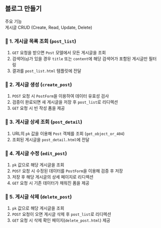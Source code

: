 블로그 만들기
---

주요 기능<br>
게시글 CRUD (Create, Read, Update, Delete)
### 🔹 1. 게시글 목록 조회 (`post_list`)
  1. `GET` 요청을 받으면 `Post` 모델에서 모든 게시글을 조회
  2. 검색어(`q`)가 있을 경우 `title` 또는 `content`에 해당 검색어가 포함된 게시글만 필터링
  3. 결과를 `post_list.html` 템플릿에 전달

### 🔹 2. 게시글 생성 (`create_post`)
  1. `POST` 요청 시 `PostForm`을 이용하여 데이터 유효성 검사
  2. 검증이 완료되면 새 게시글을 저장 후 `post_list`로 리디렉션
  3. `GET` 요청 시 빈 작성 폼을 제공

### 🔹 3. 게시글 상세 조회 (`post_detail`)
  1. URL의 `pk` 값을 이용해 `Post` 객체를 조회 (`get_object_or_404`)
  2. 조회된 게시글을 `post_detail.html`에 전달

### 🔹 4. 게시글 수정 (`edit_post`)
  1. `pk` 값으로 해당 게시글을 조회
  2. `POST` 요청 시 수정된 데이터를 `PostForm`을 이용해 검증 후 저장
  3. 저장 후 해당 게시글의 상세 페이지로 리디렉션
  4. `GET` 요청 시 기존 데이터가 채워진 폼을 제공

### 🔹 5. 게시글 삭제 (`delete_post`)
  1. `pk` 값으로 해당 게시글을 조회
  2. `POST` 요청이 오면 게시글 삭제 후 `post_list`로 리디렉션
  3. `GET` 요청 시 삭제 확인 페이지(`delete_post.html`) 제공
